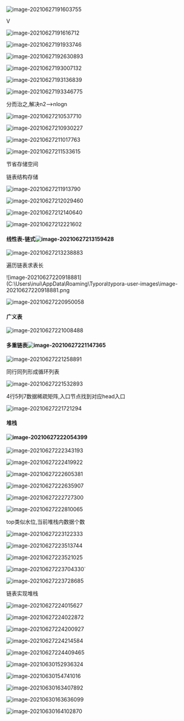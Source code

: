 ![image-20210627191603755](C:\Users\inui\AppData\Roaming\Typora\typora-user-images\image-20210627191603755.png)

V

![image-20210627191616712](C:\Users\inui\AppData\Roaming\Typora\typora-user-images\image-20210627191616712.png)

![image-20210627191933746](C:\Users\inui\AppData\Roaming\Typora\typora-user-images\image-20210627191933746.png)

![image-20210627192630893](C:\Users\inui\AppData\Roaming\Typora\typora-user-images\image-20210627192630893.png)

![image-20210627193007132](C:\Users\inui\AppData\Roaming\Typora\typora-user-images\image-20210627193007132.png)

![image-20210627193136839](C:\Users\inui\AppData\Roaming\Typora\typora-user-images\image-20210627193136839.png)

![image-20210627193346775](C:\Users\inui\AppData\Roaming\Typora\typora-user-images\image-20210627193346775.png)

分而治之,解决n2-->nlogn

![image-20210627210537710](C:\Users\inui\AppData\Roaming\Typora\typora-user-images\image-20210627210537710.png)

![image-20210627210930227](C:\Users\inui\AppData\Roaming\Typora\typora-user-images\image-20210627210930227.png)

![image-20210627211017763](C:\Users\inui\AppData\Roaming\Typora\typora-user-images\image-20210627211017763.png)

![image-20210627211533615](C:\Users\inui\AppData\Roaming\Typora\typora-user-images\image-20210627211533615.png)

节省存储空间



链表结构存储

![image-20210627211913790](C:\Users\inui\AppData\Roaming\Typora\typora-user-images\image-20210627211913790.png)

![image-20210627212029460](C:\Users\inui\AppData\Roaming\Typora\typora-user-images\image-20210627212029460.png)

![image-20210627212140640](C:\Users\inui\AppData\Roaming\Typora\typora-user-images\image-20210627212140640.png)

![image-20210627212221602](C:\Users\inui\AppData\Roaming\Typora\typora-user-images\image-20210627212221602.png)

#### 线性表-链式![image-20210627213159428](C:\Users\inui\AppData\Roaming\Typora\typora-user-images\image-20210627213159428.png)

![image-20210627213238883](C:\Users\inui\AppData\Roaming\Typora\typora-user-images\image-20210627213238883.png)

遍历链表求表长

![image-20210627220918881](C:\Users\inui\AppData\Roaming\Typora\typora-user-images\image-20210627220918881.png

![image-20210627220950058](C:\Users\inui\AppData\Roaming\Typora\typora-user-images\image-20210627220950058.png)

#### 广义表

![image-20210627221008488](C:\Users\inui\AppData\Roaming\Typora\typora-user-images\image-20210627221008488.png)

#### 多重链表![image-20210627221147365](C:\Users\inui\AppData\Roaming\Typora\typora-user-images\image-20210627221147365.png)

![image-20210627221258891](C:\Users\inui\AppData\Roaming\Typora\typora-user-images\image-20210627221258891.png)

同行同列形成循环列表

![image-20210627221532893](C:\Users\inui\AppData\Roaming\Typora\typora-user-images\image-20210627221532893.png)

4行5列7数据稀疏矩阵,入口节点找到对应head入口

![image-20210627221721294](C:\Users\inui\AppData\Roaming\Typora\typora-user-images\image-20210627221721294.png)

#### 堆栈

#### ![image-20210627222054399](C:\Users\inui\AppData\Roaming\Typora\typora-user-images\image-20210627222054399.png)

![image-20210627222343193](C:\Users\inui\AppData\Roaming\Typora\typora-user-images\image-20210627222343193.png)

![image-20210627222419922](C:\Users\inui\AppData\Roaming\Typora\typora-user-images\image-20210627222419922.png)

![image-20210627222605381](C:\Users\inui\AppData\Roaming\Typora\typora-user-images\image-20210627222605381.png)

![image-20210627222635907](C:\Users\inui\AppData\Roaming\Typora\typora-user-images\image-20210627222635907.png)

![image-20210627222727300](C:\Users\inui\AppData\Roaming\Typora\typora-user-images\image-20210627222727300.png)

![image-20210627222810065](C:\Users\inui\AppData\Roaming\Typora\typora-user-images\image-20210627222810065.png)

top类似水位,当前堆栈内数据个数

![image-20210627223122333](C:\Users\inui\AppData\Roaming\Typora\typora-user-images\image-20210627223122333.png)

![image-20210627223513744](C:\Users\inui\AppData\Roaming\Typora\typora-user-images\image-20210627223513744.png)

![image-20210627223521025](C:\Users\inui\AppData\Roaming\Typora\typora-user-images\image-20210627223521025.png)

![image-20210627223704330](C:\Users\inui\AppData\Roaming\Typora\typora-user-images\image-20210627223704330.png)`

![image-20210627223728685](C:\Users\inui\AppData\Roaming\Typora\typora-user-images\image-20210627223728685.png)

链表实现堆栈

![image-20210627224015627](C:\Users\inui\AppData\Roaming\Typora\typora-user-images\image-20210627224015627.png)

![image-20210627224022872](C:\Users\inui\AppData\Roaming\Typora\typora-user-images\image-20210627224022872.png)

![image-20210627224200927](C:\Users\inui\AppData\Roaming\Typora\typora-user-images\image-20210627224200927.png)

![image-20210627224214584](C:\Users\inui\AppData\Roaming\Typora\typora-user-images\image-20210627224214584.png)

![image-20210627224409465](C:\Users\inui\AppData\Roaming\Typora\typora-user-images\image-20210627224409465.png)

![image-20210630152936324](C:\Users\inui\AppData\Roaming\Typora\typora-user-images\image-20210630152936324.png)

![image-20210630154741016](C:\Users\inui\AppData\Roaming\Typora\typora-user-images\image-20210630154741016.png)

![image-20210630163407892](C:\Users\inui\AppData\Roaming\Typora\typora-user-images\image-20210630163407892.png)

![image-20210630163636099](C:\Users\inui\AppData\Roaming\Typora\typora-user-images\image-20210630163636099.png)

![image-20210630164102870](C:\Users\inui\AppData\Roaming\Typora\typora-user-images\image-20210630164102870.png)